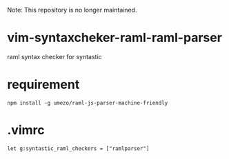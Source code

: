 Note: This repository is no longer maintained.

# vim-syntaxcheker-raml-raml-parser
raml syntax checker for syntastic


# requirement
```
npm install -g umezo/raml-js-parser-machine-friendly
```

# .vimrc
```
let g:syntastic_raml_checkers = ["ramlparser"]
```
